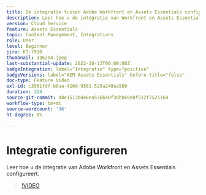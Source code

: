 ```yaml
---
title: De integratie tussen Adobe Workfront en Assets Essentials configureren
description: Leer hoe u de integratie van Workfront en Assets Essentials configureert.
version: Cloud Service
feature: Assets Essentials
topic: Content Management, Integrations
role: User
level: Beginner
jira: KT-7910
thumbnail: 336254.jpeg
last-substantial-update: 2022-10-13T00:00:00Z
badgeIntegration: label="Integratie" type="positive"
badgeVersions: label="AEM Assets Essentials" before-title="false"
doc-type: Feature Video
exl-id: c3961fdf-b8aa-410d-9561-520a248ea5b0
duration: 324
source-git-commit: d0e1513b4e6ea536b40f3dbb69a0f512f7521164
workflow-type: tm+mt
source-wordcount: '36'
ht-degree: 0%

---
```


# Integratie configureren

Leer hoe u de integratie van Adobe Workfront en Assets Essentials configureert.


>[!VIDEO](https://video.tv.adobe.com/v/336254?quality=12&learn=on)
